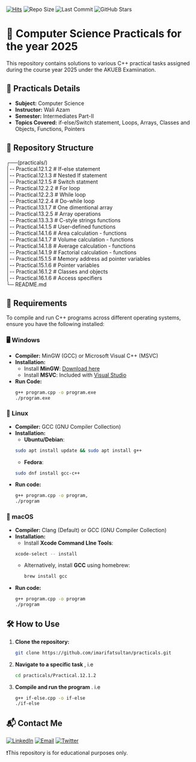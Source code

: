[![Hits](https://hits.seeyoufarm.com/api/count/incr/badge.svg?url=https://github.com/imarifatsultan/practicals&count_bg=%2379C83D&title_bg=%23555555&icon=github.svg&icon_color=%23E7E7E7&title=Views&edge_flat=false)](https://github.com/imarifatsultan/practicals)
![Repo Size](https://img.shields.io/github/repo-size/imarifatsultan/practicals)
![Last Commit](https://img.shields.io/github/last-commit/imarifatsultan/practicals)
![GitHub Stars](https://img.shields.io/github/stars/imarifatsultan/practicals?style=social)

# 📘 Computer Science Practicals for the year 2025

This repository contains solutions to various C++ practical tasks assigned during the course year 2025 under the AKUEB Examiination.

## 📌 Practicals Details

- **Subject:** Computer Science
- **Instructor:** Wali Azam
- **Semester:** Intermediates Part-II
- **Topics Covered:** if-else/Switch statement, Loops, Arrays, Classes and Objects,  Functions, Pointers

## 📂 Repository Structure
┌──(practicals/)  <br>
│-- Practical.12.1.2 # If-else statement <br>
│-- Practical.12.1.3 # Nested If statement <br>
│-- Practical.12.1.5 # Switch statment <br>
│-- Practical.12.2.2 # For loop <br>
│-- Practical.12.2.3 # While loop <br>
│-- Practical.12.2.4 # Do-while loop <br>
│-- Practical.13.1.7 # One dimentional array <br>
│-- Practical.13.2.5 # Array operations <br>
│-- Practical.13.3.3 # C-style strings functions <br>
│-- Practical.14.1.5 # User-defined functions <br>
│-- Practical.14.1.6 # Area calculation - functions <br>
│-- Practical.14.1.7 # Volume calculation - functions <br>
│-- Practical.14.1.8 # Average calculation - functions <br>
│-- Practical.14.1.9 # Factorial calculation - functions <br>
│-- Practical.15.1.5 # Memory address ad pointer variables <br>
│-- Practical.15.1.6 # Pointer variables <br>
│-- Practical.16.1.2 # Classes and objects <br>
│-- Practical.16.1.6 # Access specifiers <br>
└─ README.md

## 🔧 Requirements

To compile and run C++ programs across different operating systems, ensure you have the following installed:

### 🖥️ Windows
- **Compiler:** MinGW (GCC) or Microsoft Visual C++ (MSVC)
- **Installation:**  
  - Install **MinGW**: [Download here](https://www.mingw-w64.org/downloads/)  
  - Install **MSVC**: Included with [Visual Studio](https://visualstudio.microsoft.com/)
- **Run Code:**  
  ```sh
  g++ program.cpp -o program.exe
  ./program.exe
### 🐧 Linux
- **Compiler:** GCC (GNU Compiler Collection)
- **Installation:**
    - **Ubuntu/Debian**:
    ```sh
    sudo apt install update && sudo apt install g++
    ```
    - **Fedora**:
    ```sh
    sudo dnf install gcc-c++
    ```
- **Run code:**
  ```sh
  g++ program.cpp -o program,
  ./program
  ```
### 🍏 macOS
- **Compiler:** Clang (Default) or GCC (GNU Compiler Collection)
- **Installation:**
  - Install **Xcode Command LIne Tools**:
  ```sh
  xcode-select -- install
  ```
  - Alternatively, install **GCC** using homebrew:
    ```sh
    brew install gcc
    ```
- **Run code:**
  ```sh
  g++ program.cpp -o program
  ./program

## 🛠 How to Use

1. **Clone the repository:**
   ```sh
   git clone https://github.com/imarifatsultan/practicals.git
2. **Navigate to a specific task** , i.e
   ```sh
   cd practicals/Practical.12.1.2
3. **Compile and run the program** . i.e
   ```sh
   g++ if-else.cpp -o if-else
   ./if-else
   ```
   
  ## 📬 Contact Me  

[![LinkedIn](https://img.shields.io/badge/LinkedIn-0077B5?style=for-the-badge&logo=linkedin&logoColor=white)](https://www.linkedin.com/in/imarifatsultan) 
[![Email](https://img.shields.io/badge/Email-D14836?style=for-the-badge&logo=gmail&logoColor=white)](mailto:imarifatsultan@gmail.com) 
[![Twitter](https://img.shields.io/badge/Twitter-1DA1F2?style=for-the-badge&logo=twitter&logoColor=white)](https://twitter.com/imarifatsultan6) 

❗This repository is for educational purposes only.


